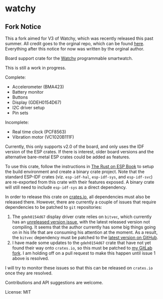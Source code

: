 # watchy

## Fork Notice

This a fork aimed for V3 of Watchy, which was recently released this past summer. All credit goes to the orginal repo, which can be found [here](https://github.com/kyp44/watchy). Everything after this notice for now was written by the orginal author. 

Board support crate for the [Watchy](https://watchy.sqfmi.com/) programmable smartwatch.

This is still a work in progress.

Complete:
- Accelerometer (BMA423)
- Battery monitor
- Buttons
- Display (GDEH0154D67)
- I2C driver setup
- Pin sets

Incomplete:
- Real time clock (PCF8563)
- Vibration motor (VC1020B111F)

Currently, this only supports v2.0 of the board, and only uses the IDF version of the ESP crates.
If there is interest, older board versions and the alternative bare-metal ESP crates could be added as features.

To use this crate, follow the instructions in [The Rust on ESP Book](https://esp-rs.github.io/book/) to setup the build environment and create a binary crate project.
Note that the standard ESP-IDF crates (viz. `esp-idf-hal`, `esp-idf-sys`, and `esp-idf-svc`) are re-exported from this crate with their features exposed.
A binary crate will still need to include `esp-idf-sys` as a direct dependency.

In order to release this crate on [crates.io](https://crates.io/), all dependencies must also be released there.
However, there are currently a couple of issues that require dependencies to be patched to `git` repositories:
1. The `gdeh0154d67` display driver crate relies on `bitvec`, which currently has an [unreleased version issue](https://github.com/ferrilab/ferrilab/issues/5), with the latest released version not compiling.
   It seems that the author currently has some big things going on in his life that are consuming his attention at the moment.
   As a result, the `bitvec` dependency must be patched to the [latest version on GitHub](https://github.com/ferrilab/ferrilab).
2. I have made some updates to the `gdeh0154d67` crate that have not yet found their way onto `crates.io`, so this must be patched to [my GitLab fork](https://gitlab.com/dwhitman44/gdeh0154d67).
   I am holding off on a pull request to make this happen until issue 1 above is resolved.

I will try to monitor these issues so that this can be released on `crates.io` once they are resolved.

Contributions and API suggestions are welcome.

License: MIT
